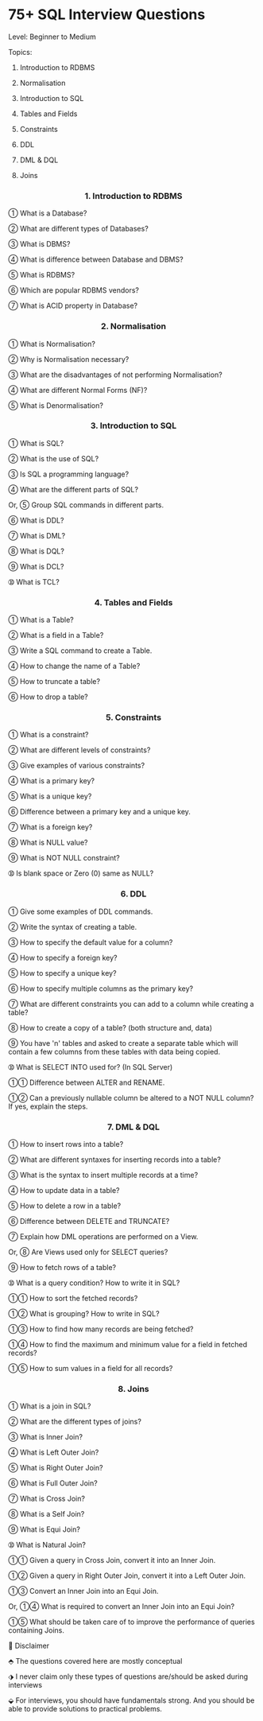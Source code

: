 # 75+ SQL Interview Questions



Level: Beginner to Medium

Topics:


1. Introduction to RDBMS

2. Normalisation

3. Introduction to SQL

4. Tables and Fields

5. Constraints

6. DDL

7. DML & DQL

8. Joins 



<h3 align="center"> 1. Introduction to RDBMS </h3>



➀ What is a Database?

➁ What are different types of Databases?

➂ What is DBMS?

➃ What is difference between Database and DBMS?

➄ What is RDBMS?

➅ Which are popular RDBMS vendors?

➆ What is ACID property in Database? 



<h3 align="center"> 2. Normalisation </h3>



➀ What is Normalisation?

➁ Why is Normalisation necessary?

➂ What are the disadvantages of not performing Normalisation?

➃ What are different Normal Forms (NF)?

➄ What is Denormalisation? 



<h3 align="center"> 3. Introduction to SQL </h3>



➀ What is SQL?

➁ What is the use of SQL?

➂ Is SQL a programming language?

➃ What are the different parts of SQL?

Or,
➄ Group SQL commands in different parts.

➅ What is DDL?

➆ What is DML?

➇ What is DQL?

➈ What is DCL?

➉ What is TCL? 



<h3 align="center"> 4. Tables and Fields </h3>



➀ What is a Table?

➁ What is a field in a Table?

➂ Write a SQL command to create a Table.

➃ How to change the name of a Table?

➄ How to truncate a table?

➅ How to drop a table? 



<h3 align="center"> 5. Constraints </h3>



➀ What is a constraint?

➁ What are different levels of constraints?

➂ Give examples of various constraints?

➃ What is a primary key?

➄ What is a unique key? 

➅ Difference between a primary key and a unique key.

➆ What is a foreign key?

➇ What is NULL value?

➈ What is NOT NULL constraint?

➉ Is blank space or Zero (0) same as NULL? 



<h3 align="center"> 6. DDL </h3>



➀ Give some examples of DDL commands.

➁ Write the syntax of creating a table.

➂ How to specify the default value for a column?

➃ How to specify a foreign key?

➄ How to specify a unique key?

➅ How to specify multiple columns as the primary key? 

➆ What are different constraints you can add to a column while creating a table?

➇ How to create a copy of a table? (both structure and, data)

➈ You have 'n' tables and asked to create a separate table which will contain a few columns from these tables with data being copied. 

➉ What is SELECT INTO used for? (In SQL Server)

➀➀ Difference between ALTER and RENAME.

➀➁ Can a previously nullable column be altered to a NOT NULL column? If yes, explain the steps. 



<h3 align="center"> 7. DML & DQL </h3>



➀ How to insert rows into a table?

➁ What are different syntaxes for inserting records into a table?

➂ What is the syntax to insert multiple records at a time?

➃ How to update data in a table?

➄ How to delete a row in a table? 

➅ Difference between DELETE and TRUNCATE?

➆ Explain how DML operations are performed on a View.

Or,
➇ Are Views used only for SELECT queries?

➈ How to fetch rows of a table?

➉ What is a query condition? How to write it in SQL?

➀➀ How to sort the fetched records? 

➀➁ What is grouping? How to write in SQL?

➀➂ How to find how many records are being fetched?

➀➃ How to find the maximum and minimum value for a field in fetched records?

➀➄ How to sum values in a field for all records? 



<h3 align="center"> 8. Joins </h3>



➀ What is a join in SQL?

➁ What are the different types of joins?

➂ What is Inner Join?

➃ What is Left Outer Join?

➄ What is Right Outer Join?

➅ What is Full Outer Join?

➆ What is Cross Join? 

➇ What is a Self Join?

➈ What is Equi Join?

➉ What is Natural Join?

➀➀ Given a query in Cross Join, convert it into an Inner Join.

➀➁ Given a query in Right Outer Join, convert it into a Left Outer Join. 

➀➂ Convert an Inner Join into an Equi Join.

Or,
➀➃ What is required to convert an Inner Join into an Equi Join?

➀➄ What should be taken care of to improve the performance of queries containing Joins. 



🚥 Disclaimer



⬘ The questions covered here are mostly conceptual



⬗ I never claim only these types of questions are/should be asked during interviews



⬙ For interviews, you should have fundamentals strong. And you should be able to provide solutions to practical problems. 


